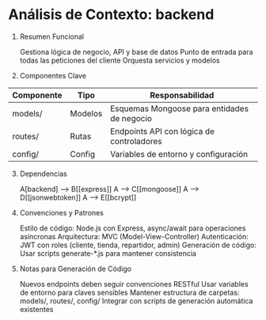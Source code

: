 # Análisis de Contexto: backend

1. Resumen Funcional

    Gestiona lógica de negocio, API y base de datos
    Punto de entrada para todas las peticiones del cliente
    Orquesta servicios y modelos

2. Componentes Clave

| Componente | Tipo | Responsabilidad |
| --- | --- | --- |
| models/ | Modelos | Esquemas Mongoose para entidades de negocio |
| routes/ | Rutas | Endpoints API con lógica de controladores |
| config/ | Config | Variables de entorno y configuración |

3. Dependencias


    A[backend] --> B[[express]]
    A --> C[[mongoose]]
    A --> D[[jsonwebtoken]]
    A --> E[[bcrypt]]

4. Convenciones y Patrones

    Estilo de código: Node.js con Express, async/await para operaciones asíncronas
    Arquitectura: MVC (Model-View-Controller)
    Autenticación: JWT con roles (cliente, tienda, repartidor, admin)
    Generación de código: Usar scripts generate-*.js para mantener consistencia

5. Notas para Generación de Código

    Nuevos endpoints deben seguir convenciones RESTful
    Usar variables de entorno para claves sensibles
    Mantener estructura de carpetas: models/, routes/, config/
    Integrar con scripts de generación automática existentes